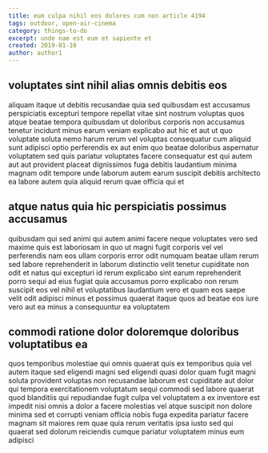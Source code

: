 ```yaml
---
title: eum culpa nihil eos dolores cum non article 4194
tags: outdoor, open-air-cinema
category: things-to-do
excerpt: unde nam est eum et sapiente et
created: 2019-01-10
author: author1
---
```


## voluptates sint nihil alias omnis debitis eos

aliquam itaque ut debitis recusandae quia sed quibusdam est accusamus perspiciatis excepturi tempore repellat vitae sint nostrum voluptas quos atque beatae tempora quibusdam ut doloribus corporis non accusamus tenetur incidunt minus earum veniam explicabo aut hic et aut ut quo voluptate soluta nemo harum rerum vel voluptas consequatur cum aliquid sunt adipisci optio perferendis ex aut enim quo beatae doloribus aspernatur voluptatem sed quis pariatur voluptates facere consequatur est qui autem aut aut provident placeat dignissimos fuga debitis laudantium minima magnam odit tempore unde laborum autem earum suscipit debitis architecto ea labore autem quia aliquid rerum quae officia qui et

## atque natus quia hic perspiciatis possimus accusamus

quibusdam qui sed animi qui autem animi facere neque voluptates vero sed maxime quis est laboriosam in quo ut magni fugit corporis vel vel perferendis nam eos ullam corporis error odit numquam beatae ullam rerum sed labore reprehenderit in laborum distinctio velit tenetur cupiditate non odit et natus qui excepturi id rerum explicabo sint earum reprehenderit porro sequi ad eius fugiat quia accusamus porro explicabo non rerum suscipit eos vel nihil et voluptatibus laudantium vero et quam eos saepe velit odit adipisci minus et possimus quaerat itaque quos ad beatae eos iure vero aut ea minus a consequuntur ea voluptatem

## commodi ratione dolor doloremque doloribus voluptatibus ea

quos temporibus molestiae qui omnis quaerat quis ex temporibus quia vel autem itaque sed eligendi magni sed eligendi quasi dolor quam fugit magni soluta provident voluptas non recusandae laborum est cupiditate aut dolor qui tempora exercitationem voluptatum sequi commodi sed labore quaerat quod blanditiis qui repudiandae fugit culpa vel voluptatem a ex inventore est impedit nisi omnis a dolor a facere molestias vel atque suscipit non dolore minima sed et corrupti veniam officia nobis fuga expedita pariatur facere magnam sit maiores rem quae quia rerum veritatis ipsa iusto sed qui quaerat sed dolorum reiciendis cumque pariatur voluptatem minus eum adipisci
